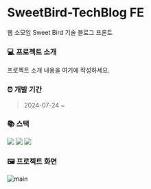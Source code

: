 # SweetBird-TechBlog FE

웹 소모임 Sweet Bird 기술 블로그 프론트

### 💻 프로젝트 소개

프로젝트 소개 내용을 여기에 작성하세요.

### ⏰ 개발 기간

> 2024-07-24 ~

### 📚 스택

<div>
  <img src="https://img.shields.io/badge/react-61DAFB?style=for-the-badge&logo=react&logoColor=black">
  <img src="https://img.shields.io/badge/node.js-339933?style=for-the-badge&logo=Node.js&logoColor=white">
  <img src="https://img.shields.io/badge/css-1572B6?style=for-the-badge&logo=css3&logoColor=white">
</div>

### 🖼️ 프로젝트 화면

![main](https://github.com/yundol777/sweetbird-techblog/assets/133326746/1eaebb90-58ad-43f1-ade5-7ec8ed0f1bd2)

